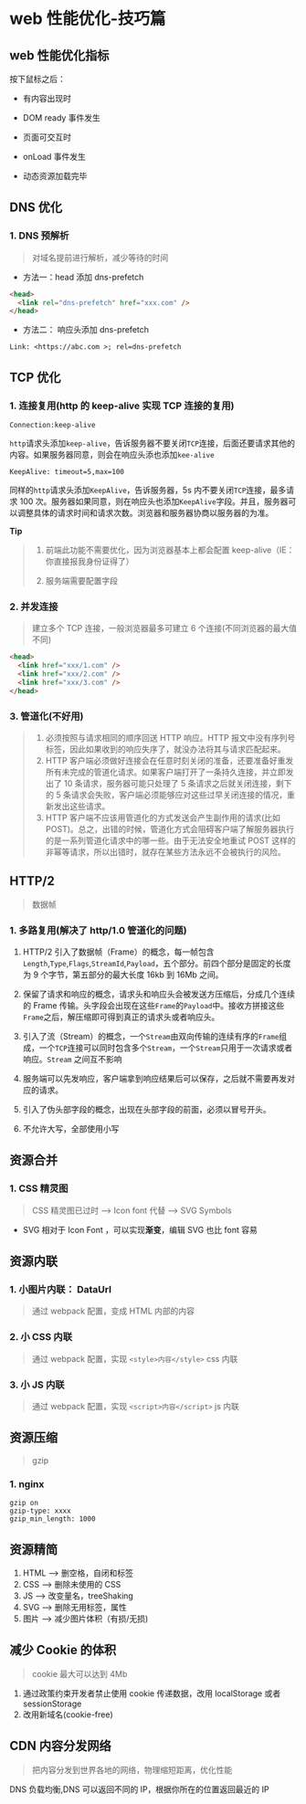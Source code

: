 # web 性能优化-技巧篇

## web 性能优化指标

按下鼠标之后：

- 有内容出现时

- DOM ready 事件发生

- 页面可交互时

- onLoad 事件发生

- 动态资源加载完毕

## DNS 优化

### 1. DNS 预解析

> 对域名提前进行解析，减少等待的时间

- 方法一：head 添加 dns-prefetch

```html
<head>
  <link rel="dns-prefetch" href="xxx.com" />
</head>
```

- 方法二： 响应头添加 dns-prefetch

```
Link: <https://abc.com >; rel=dns-prefetch
```

## TCP 优化

### 1. 连接复用(http 的 keep-alive 实现 TCP 连接的复用)

```
Connection:keep-alive
```

`http`请求头添加`keep-alive`，告诉服务器不要关闭`TCP`连接，后面还要请求其他的内容。如果服务器同意，则会在响应头添也添加`kee-alive`

```
KeepAlive: timeout=5,max=100
```

同样的`http`请求头添加`KeepAlive`，告诉服务器，5s 内不要关闭`TCP`连接，最多请求 100 次。服务器如果同意，则在响应头也添加`KeepAlive`字段。并且，服务器可以调整具体的请求时间和请求次数。浏览器和服务器协商以服务器的为准。

**Tip**

> 1. 前端此功能不需要优化，因为浏览器基本上都会配置 keep-alive（IE：你直接报我身份证得了）
>
> 2. 服务端需要配置字段

### 2. 并发连接

> 建立多个 TCP 连接，一般浏览器最多可建立 6 个连接(不同浏览器的最大值不同)

```html
<head>
  <link href="xxx/1.com" />
  <link href="xxx/2.com" />
  <link href="xxx/3.com" />
</head>
```

### 3. 管道化(不好用)

> 1. 必须按照与请求相同的顺序回送 HTTP 响应。HTTP 报文中没有序列号标签，因此如果收到的响应失序了，就没办法将其与请求匹配起来。
> 2. HTTP 客户端必须做好连接会在任意时刻关闭的准备，还要准备好重发所有未完成的管道化请求。如果客户端打开了一条持久连接，并立即发出了 10 条请求，服务器可能只处理了 5 条请求之后就关闭连接，剩下的 5 条请求会失败，客户端必须能够应对这些过早关闭连接的情况，重新发出这些请求。
> 3. HTTP 客户端不应该用管道化的方式发送会产生副作用的请求(比如 POST)。总之，出错的时候，管道化方式会阻碍客户端了解服务器执行的是一系列管道化请求中的哪一些。由于无法安全地重试 POST 这样的非幂等请求，所以出错时，就存在某些方法永远不会被执行的风险。

## HTTP/2

> 数据帧

### 1. 多路复用(解决了 http/1.0 管道化的问题)

1. HTTP/2 引入了数据帧（Frame）的概念，每一帧包含 `Length`,`Type`,`Flags`,`StreamId`,`Payload`，五个部分。前四个部分是固定的长度为 9 个字节，第五部分的最大长度 16kb 到 16Mb 之间。
2. 保留了请求和响应的概念，请求头和响应头会被发送方压缩后，分成几个连续的 Frame 传输。头字段会出现在这些`Frame`的`Payload`中。接收方拼接这些`Frame`之后，解压缩即可得到真正的请求头或者响应头。
3. 引入了流（Stream）的概念，一个`Stream`由双向传输的连续有序的`Frame`组成，一个`TCP`连接可以同时包含多个`Stream`，一个`Stream`只用于一次请求或者响应。`Stream` 之间互不影响

4. 服务端可以先发响应，客户端拿到响应结果后可以保存，之后就不需要再发对应的请求。

5. 引入了伪头部字段的概念，出现在头部字段的前面，必须以冒号开头。

6. 不允许大写，全部使用小写

## 资源合并

### 1. CSS 精灵图

> CSS 精灵图已过时 --> Icon font 代替 --> SVG Symbols

- SVG 相对于 Icon Font ，可以实现**渐变**，编辑 SVG 也比 font 容易

## 资源内联

### 1. 小图片内联： DataUrl

> 通过 webpack 配置，变成 HTML 内部的内容

### 2. 小 CSS 内联

> 通过 webpack 配置，实现 `<style>内容</style>` css 内联

### 3. 小 JS 内联

> 通过 webpack 配置，实现 `<script>内容</script>` js 内联

## 资源压缩

> gzip

### 1. nginx

```
gzip on
gzip-type: xxxx
gzip_min_length: 1000
```

## 资源精简

1. HTML --> 删空格，自闭和标签
2. CSS --> 删除未使用的 CSS
3. JS --> 改变量名，treeShaking
4. SVG --> 删除无用标签，属性
5. 图片 --> 减少图片体积（有损/无损)

## 减少 Cookie 的体积

> cookie 最大可以达到 4Mb

1. 通过政策约束开发者禁止使用 cookie 传递数据，改用 localStorage 或者 sessionStorage
2. 改用新域名(cookie-free)

## CDN 内容分发网络

> 把内容分发到世界各地的网络，物理缩短距离，优化性能

DNS 负载均衡,DNS 可以返回不同的 IP，根据你所在的位置返回最近的 IP
